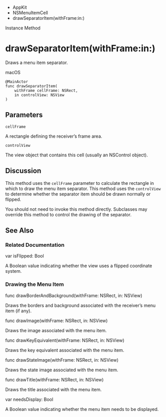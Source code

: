 

- AppKit
- NSMenuItemCell
-  drawSeparatorItem(withFrame:in:) 

Instance Method

# drawSeparatorItem(withFrame:in:)

Draws a menu item separator.

macOS

``` source
@MainActor
func drawSeparatorItem(
    withFrame cellFrame: NSRect,
    in controlView: NSView
)
```

## Parameters 

`cellFrame`  

A rectangle defining the receiver’s frame area.

`controlView`  

The view object that contains this cell (usually an NSControl object).

## Discussion

This method uses the `cellFrame` parameter to calculate the rectangle in which to draw the menu item separator. This method uses the `controlView` to determine whether the separator item should be drawn normally or flipped.

You should not need to invoke this method directly. Subclasses may override this method to control the drawing of the separator.

## See Also

### Related Documentation

var isFlipped: Bool

A Boolean value indicating whether the view uses a flipped coordinate system.

### Drawing the Menu Item

func drawBorderAndBackground(withFrame: NSRect, in: NSView)

Draws the borders and background associated with the receiver’s menu item (if any).

func drawImage(withFrame: NSRect, in: NSView)

Draws the image associated with the menu item.

func drawKeyEquivalent(withFrame: NSRect, in: NSView)

Draws the key equivalent associated with the menu item.

func drawStateImage(withFrame: NSRect, in: NSView)

Draws the state image associated with the menu item.

func drawTitle(withFrame: NSRect, in: NSView)

Draws the title associated with the menu item.

var needsDisplay: Bool

A Boolean value indicating whether the menu item needs to be displayed.

